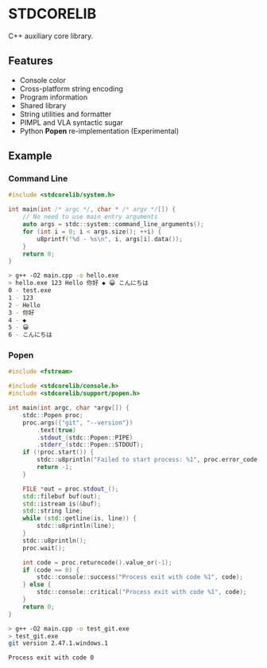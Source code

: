 # STDCORELIB

C++ auxiliary core library.

## Features

+ Console color
+ Cross-platform string encoding
+ Program information
+ Shared library
+ String utilities and formatter
+ PIMPL and VLA syntactic sugar
+ Python **Popen** re-implementation (Experimental)

## Example

### Command Line

```cpp
#include <stdcorelib/system.h>

int main(int /* argc */, char * /* argv */[]) {
    // No need to use main entry arguments
    auto args = stdc::system::command_line_arguments();
    for (int i = 0; i < args.size(); ++i) {
        u8printf("%d - %s\n", i, args[i].data());
    }
    return 0;
}
```

```sh
> g++ -O2 main.cpp -o hello.exe
> hello.exe 123 Hello 你好 ◆ 😀 こんにちは
0 - test.exe
1 - 123
2 - Hello
3 - 你好
4 - ◆
5 - 😀
6 - こんにちは
```

### Popen

```cpp
#include <fstream>

#include <stdcorelib/console.h>
#include <stdcorelib/support/popen.h>

int main(int argc, char *argv[]) {
    stdc::Popen proc;
    proc.args({"git", "--version"})
        .text(true)
        .stdout_(stdc::Popen::PIPE)
        .stderr_(stdc::Popen::STDOUT);
    if (!proc.start()) {
        stdc::u8println("Failed to start process: %1", proc.error_code().message());
        return -1;
    }

    FILE *out = proc.stdout_();
    std::filebuf buf(out);
    std::istream is(&buf);
    std::string line;
    while (std::getline(is, line)) {
        stdc::u8println(line);
    }
    stdc::u8println();
    proc.wait();

    int code = proc.returncode().value_or(-1);
    if (code == 0) {
        stdc::console::success("Process exit with code %1", code);
    } else {
        stdc::console::critical("Process exit with code %1", code);
    }
    return 0;
}
```

```sh
> g++ -O2 main.cpp -o test_git.exe
> test_git.exe
git version 2.47.1.windows.1

Process exit with code 0
```